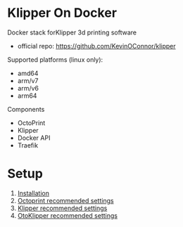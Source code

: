 # Klipper On Docker

Docker stack forKlipper 3d printing software 
* official repo: https://github.com/KevinOConnor/klipper

Supported platforms (linux only):
* amd64
* arm/v7
* arm/v6
* arm64

Components
* OctoPrint
* Klipper
* Docker API
* Traefik

# Setup

1. [Installation](install.md)
2. [Octoprint recommended settings](octoprint_recommended.md)
3. [Klipper recommended settings](klipper_recommended.md)
4. [OtoKlipper recommended settings](octoklipper_recommended.md)

